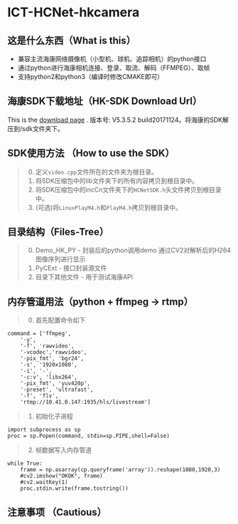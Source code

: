 # ICT-HCNet-hkcamera
## 这是什么东西（What is this）
* 兼容主流海康网络摄像机（小型机、球机、追踪相机）的python接口
* 通过python进行海康相机连接、登录、取流、解码（FFMPEG）、取帧
* 支持python2和python3（编译时修改CMAKE即可）

## 海康SDK下载地址（HK-SDK Download Url）
This is the [download page](http://www.hikvision.com/cn/download_more_403.html "Title") .
版本号: V5.3.5.2 build20171124。将海康的SDK解压到/sdk文件夹下。

## SDK使用方法 （How to use the SDK）
> 0.   定义`video.cpp`文件所在的文件夹为根目录。
> 1.   将SDK压缩包中的lib文件夹下的所有内容拷贝到根目录中。
> 2.   将SDK压缩包中的incCn文件夹下的`HCNetSDK.h`头文件拷贝到根目录中。
> 3.   (可选)将`LinuxPlayM4.h`和`PlayM4.h`拷贝到根目录中。

## 目录结构（Files-Tree）
> 0.   Demo_HK_PY - 封装后的python调用demo 通过CV2对解析后的H264图像序列进行显示
> 1.   PyCExt - 接口封装源文件
> 2.   目录下其他文件 - 用于测试海康API

## 内存管道用法（python + ffmpeg -> rtmp）
> 0.   首先配置命令如下

    command = ['ffmpeg',
        '-y',
        '-f', 'rawvideo',
        '-vcodec','rawvideo',
        '-pix_fmt', 'bgr24',
        '-s', '1920x1080',
        '-i', '-',
        '-c:v', 'libx264',
        '-pix_fmt', 'yuv420p',
        '-preset', 'ultrafast',
        '-f', 'flv',
        'rtmp://10.41.0.147:1935/hls/livestream']
    
> 1.   初始化子进程

    import subprocess as sp
    proc = sp.Popen(command, stdin=sp.PIPE,shell=False)

> 2.   帧数据写入内存管道

    while True:
        frame = np.asarray(cp.queryframe('array')).reshape(1080,1920,3)
        #cv2.imshow("OKOK", frame)
        #cv2.waitKey(1)
        proc.stdin.write(frame.tostring())

## 注意事项 （Cautious）

